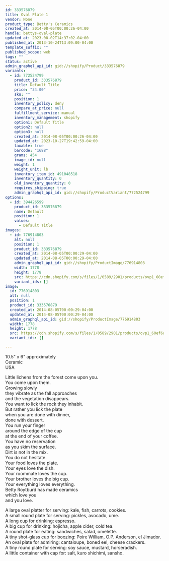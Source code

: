 ```yaml
---
id: 333576879
title: Oval Plate 1
vendor: None
product_type: Betty's Ceramics
created_at: 2014-08-05T00:00:26-04:00
handle: bettys-oval-plate
updated_at: 2023-08-02T14:37:02-04:00
published_at: 2013-10-24T13:09:00-04:00
template_suffix: ""
published_scope: web
tags: ""
status: active
admin_graphql_api_id: gid://shopify/Product/333576879
variants:
  - id: 772524799
    product_id: 333576879
    title: Default Title
    price: "34.00"
    sku: ""
    position: 1
    inventory_policy: deny
    compare_at_price: null
    fulfillment_service: manual
    inventory_management: shopify
    option1: Default Title
    option2: null
    option3: null
    created_at: 2014-08-05T00:00:26-04:00
    updated_at: 2023-10-27T19:42:59-04:00
    taxable: true
    barcode: "1688"
    grams: 454
    image_id: null
    weight: 1
    weight_unit: lb
    inventory_item_id: 491048518
    inventory_quantity: 0
    old_inventory_quantity: 0
    requires_shipping: true
    admin_graphql_api_id: gid://shopify/ProductVariant/772524799
options:
  - id: 394426599
    product_id: 333576879
    name: Default
    position: 1
    values:
      - Default Title
images:
  - id: 776914803
    alt: null
    position: 1
    product_id: 333576879
    created_at: 2014-08-05T00:00:29-04:00
    updated_at: 2014-08-05T00:00:29-04:00
    admin_graphql_api_id: gid://shopify/ProductImage/776914803
    width: 1778
    height: 1778
    src: https://cdn.shopify.com/s/files/1/0589/2901/products/ovp1_60ef6af8-6581-495f-bd56-61ed0eb9801a.jpeg?v=1407211229
    variant_ids: []
image:
  id: 776914803
  alt: null
  position: 1
  product_id: 333576879
  created_at: 2014-08-05T00:00:29-04:00
  updated_at: 2014-08-05T00:00:29-04:00
  admin_graphql_api_id: gid://shopify/ProductImage/776914803
  width: 1778
  height: 1778
  src: https://cdn.shopify.com/s/files/1/0589/2901/products/ovp1_60ef6af8-6581-495f-bd56-61ed0eb9801a.jpeg?v=1407211229
  variant_ids: []

---
```


10.5" x 6" approximately  
Ceramic   
USA

Little lichens from the forest come upon you.  
You come upon them.  
Growing slowly  
they vibrate as the fall approaches  
and the vegetation disappears.  
You want to lick the rock they inhabit.  
But rather you lick the plate  
when you are done with dinner,  
done with dessert.  
You run your finger  
around the edge of the cup  
at the end of your coffee.  
You have no reservation  
as you skim the surface.  
Dirt is not in the mix.  
You do not hesitate.  
Your food loves the plate.  
Your eyes love the dish.  
Your roommate loves the cup.  
Your brother loves the big cup.  
Your everything loves everything.  
Betty Roytburd has made ceramics  
which love you  
and you love.  
  
A large oval platter for serving: kale, fish, carrots, cookies.  
A small round plate for serving: pickles, avocado, ume.  
A long cup for drinking: espresso.  
A big cup for drinking: hojicha, apple cider, cold tea.  
A round plate for eating: sandwiches, salad, omelette.  
A tiny shot-glass cup for boozing: Poire William, O.P. Anderson, el Jimador.  
An oval plate for admiring: cantaloupe, boned eel, cheese crackers.  
A tiny round plate for serving: soy sauce, mustard, horseradish.  
A little container with cap for: salt, kuro shichimi, sansho.